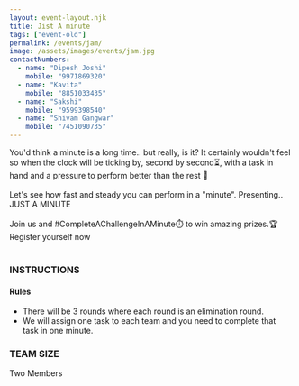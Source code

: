 ```yaml
---
layout: event-layout.njk
title: Jist A minute
tags: ["event-old"]
permalink: /events/jam/
image: /assets/images/events/jam.jpg
contactNumbers:
  - name: "Dipesh Joshi"
    mobile: "9971869320"
  - name: "Kavita"
    mobile: "8851033435"
  - name: "Sakshi"
    mobile: "9599398540"
  - name: "Shivam Gangwar"
    mobile: "7451090735"
---
```


You'd think a minute is a long time.. but really, is it?
It certainly wouldn't feel so when the clock will be ticking by, second by second⏳, with a task in hand and a pressure to perform better than the rest 👀
<br />
<br />
Let's see how fast and steady you can perform in a "minute".
Presenting.. JUST A MINUTE
<br />
<br />
Join us and #CompleteAChallengeInAMinute⏱️ to win amazing prizes.🏆
<br />
Register yourself now
</br>
</br>

### INSTRUCTIONS

#### Rules

- There will be 3 rounds where each round is an elimination round.
- We will assign one task to each team and you need to complete that task in one minute.

### TEAM SIZE

Two Members
